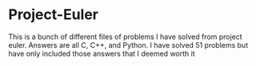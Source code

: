 # Project-Euler
This is a bunch of different files of problems I have solved from project euler.
Answers are all C, C++, and Python.
I have solved 51 problems but have only included those answers that I deemed worth it
